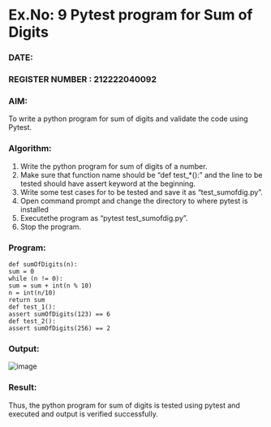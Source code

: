 # Ex.No: 9  Pytest program for Sum of Digits 

### DATE:                                                                        
### REGISTER NUMBER : 212222040092
### AIM: 
To write a python program for sum of digits and validate the code using Pytest. 
### Algorithm:

1. Write the python program for sum of digits of a number. 
2. Make sure that function name should be “def test_*():” and the line to be tested 
should have assert keyword at the beginning. 
3. Write some test cases for to be tested and save it as “test_sumofdig.py”. 
4. Open command prompt and change the directory to where pytest is installed
5. Executethe program as “pytest test_sumofdig.py”. 
6. Stop the program.

### Program:
```
def sumOfDigits(n): 
sum = 0 
while (n != 0): 
sum = sum + int(n % 10) 
n = int(n/10) 
return sum 
def test_1(): 
assert sumOfDigits(123) == 6 
def test_2(): 
assert sumOfDigits(256) == 2 

```
### Output:

![image](https://github.com/user-attachments/assets/7c75123c-4415-4d38-af28-d388f1e2675d)


### Result:
Thus, the python program for sum of digits is tested using pytest and executed and output is verified successfully.
